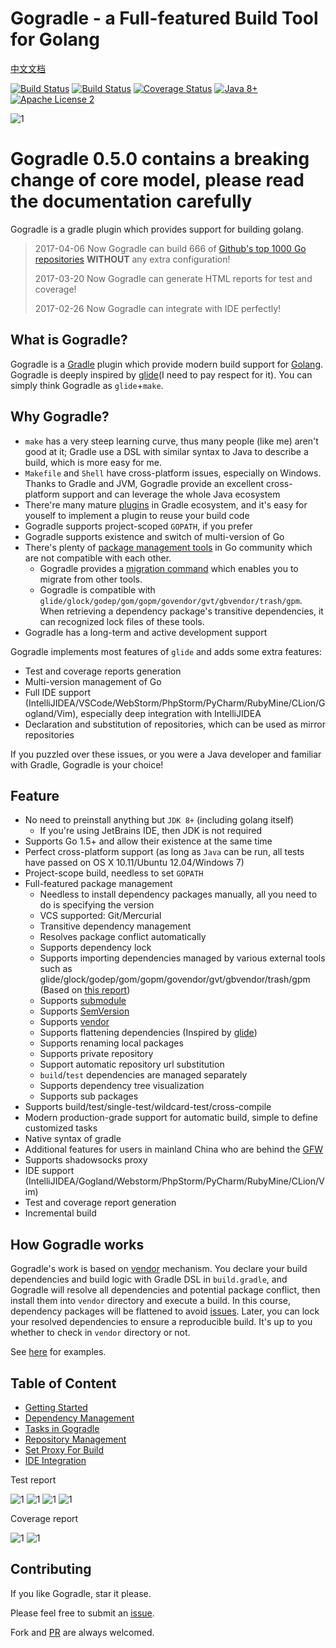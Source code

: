 # Gogradle - a Full-featured Build Tool for Golang

[中文文档](./README_CN.md)

[![Build Status](https://travis-ci.org/gogradle/gogradle.svg?branch=master)](https://travis-ci.org/gogradle/gogradle)
[![Build Status](https://ci.appveyor.com/api/projects/status/github/gogradle/gogradle?branch=master&svg=true&passingText=windows%20build%20passing&failingText=windows%20build%20failing)](https://ci.appveyor.com/api/projects/status/github/gogradle/gogradle?branch=master&svg=true&passingText=windows%20build%20passing&failingText=windows%20build%20failing)
[![Coverage Status](https://coveralls.io/repos/github/blindpirate/gogradle/badge.svg?branch=master)](https://coveralls.io/github/blindpirate/gogradle?branch=master)
[![Java 8+](https://img.shields.io/badge/java-8+-4c7e9f.svg)](http://java.oracle.com)
[![Apache License 2](https://img.shields.io/badge/license-APL2-blue.svg)](http://www.apache.org/licenses/LICENSE-2.0.txt)

![1](https://raw.githubusercontent.com/blindpirate/gogradle/master/docs/images/go-mini.png)

# Gogradle 0.5.0 contains a breaking change of core model, please read the documentation carefully

Gogradle is a gradle plugin which provides support for building golang.

> 2017-04-06 Now Gogradle can build 666 of [Github's top 1000 Go repositories](http://github-rank.com/star?language=Go) **WITHOUT** any extra configuration!
>
> 2017-03-20 Now Gogradle can generate HTML reports for test and coverage! 
>
> 2017-02-26 Now Gogradle can integrate with IDE perfectly!

## What is Gogradle?

Gogradle is a [Gradle](https://gradle.org) plugin which provide modern build support for [Golang](https://golang.org/). Gogradle is deeply inspired by [glide](https://github.com/Masterminds/glide)(I need to pay respect for it). You can simply think Gogradle as `glide`+`make`.

## Why Gogradle?

- `make` has a very steep learning curve, thus many people (like me) aren't good at it; Gradle use a DSL with similar syntax to Java to describe a build, which is more easy for me.
- `Makefile` and `Shell` have cross-platform issues, especially on Windows. Thanks to Gradle and JVM, Gogradle provide an excellent cross-platform support and can leverage the whole Java ecosystem
- There're many mature [plugins](https://plugins.gradle.org) in Gradle ecosystem, and it's easy for youself to implement a plugin to reuse your build code
- Gogradle supports project-scoped `GOPATH`, if you prefer
- Gogradle supports existence and switch of multi-version of Go
- There's plenty of [package management tools](https://github.com/blindpirate/report-of-go-package-management-tool) in Go community which are not compatible with each other.
  - Gogradle provides a [migration command](./docs/getting-started-cn.md#Start) which enables you to migrate from other tools.
  - Gogradle is compatible with `glide/glock/godep/gom/gopm/govendor/gvt/gbvendor/trash/gpm`. When retrieving a dependency package's transitive dependencies, it can recognized lock files of these tools.
- Gogradle has a long-term and active development support

Gogradle implements most features of `glide` and adds some extra features:

- Test and coverage reports generation
- Multi-version management of Go
- Full IDE support (IntelliJIDEA/VSCode/WebStorm/PhpStorm/PyCharm/RubyMine/CLion/Gogland/Vim), especially deep integration with IntelliJIDEA
- Declaration and substitution of repositories, which can be used as mirror repositories

If you puzzled over these issues, or you were a Java developer and familiar with Gradle, Gogradle is your choice!  

## Feature

- No need to preinstall anything but `JDK 8+` (including golang itself)
  - If you're using JetBrains IDE, then JDK is not required
- Supports Go 1.5+ and allow their existence at the same time
- Perfect cross-platform support (as long as `Java` can be run, all tests have passed on OS X 10.11/Ubuntu 12.04/Windows 7)
- Project-scope build, needless to set `GOPATH`
- Full-featured package management
  - Needless to install dependency packages manually, all you need to do is specifying the version
  - VCS supported: Git/Mercurial
  - Transitive dependency management
  - Resolves package conflict automatically
  - Supports dependency lock
  - Supports importing dependencies managed by various external tools such as glide/glock/godep/gom/gopm/govendor/gvt/gbvendor/trash/gpm (Based on [this report](https://github.com/blindpirate/report-of-go-package-management-tool))
  - Supports [submodule](https://git-scm.com/book/en/v2/Git-Tools-Submodules)
  - Supports [SemVersion](http://semver.org/)
  - Supports [vendor](https://docs.google.com/document/d/1Bz5-UB7g2uPBdOx-rw5t9MxJwkfpx90cqG9AFL0JAYo)
  - Supports flattening dependencies (Inspired by [glide](https://github.com/Masterminds/glide))
  - Supports renaming local packages
  - Supports private repository
  - Support automatic repository url substitution
  - `build`/`test` dependencies are managed separately
  - Supports dependency tree visualization
  - Supports sub packages
- Supports build/test/single-test/wildcard-test/cross-compile
- Modern production-grade support for automatic build, simple to define customized tasks
- Native syntax of gradle
- Additional features for users in mainland China who are behind the [GFW](https://en.wikipedia.org/wiki/Great_Firewall)
- Supports shadowsocks proxy 
- IDE support (IntelliJIDEA/Gogland/Webstorm/PhpStorm/PyCharm/RubyMine/CLion/Vim)
- Test and coverage report generation
- Incremental build 

## How Gogradle works

Gogradle's work is based on [vendor](https://docs.google.com/document/d/1Bz5-UB7g2uPBdOx-rw5t9MxJwkfpx90cqG9AFL0JAYo) mechanism. You declare your build dependencies and build logic with Gradle DSL in `build.gradle`, and Gogradle will resolve all dependencies and potential package conflict, then install them into `vendor` directory and execute a build. In this course, dependency packages will be flattened to avoid [issues](https://github.com/blindpirate/golang-broken-vendor). Later, you can lock your resolved dependencies to ensure a reproducible build. It's up to you whether to check in `vendor` directory or not.

See [here](https://github.com/gogradle/samples) for examples.


## Table of Content

- [Getting Started](./docs/getting-started.md)
- [Dependency Management](./docs/dependency-management.md)
- [Tasks in Gogradle](./docs/tasks.md)
- [Repository Management](./docs/repository-management.md)
- [Set Proxy For Build](./docs/proxy.md)
- [IDE Integration](./docs/ide.md)

Test report

![1](https://raw.githubusercontent.com/blindpirate/gogradle/master/docs/images/index.png)
![1](https://raw.githubusercontent.com/blindpirate/gogradle/master/docs/images/classes.png)
![1](https://raw.githubusercontent.com/blindpirate/gogradle/master/docs/images/packages.png)
![1](https://raw.githubusercontent.com/blindpirate/gogradle/master/docs/images/failedtest.png)

Coverage report

![1](https://raw.githubusercontent.com/blindpirate/gogradle/master/docs/images/coverage.png)
![1](https://raw.githubusercontent.com/blindpirate/gogradle/master/docs/images/coveragepackage.png)

## Contributing

If you like Gogradle, star it please.

Please feel free to submit an [issue](https://github.com/blindpirate/gogradle/issues/new).

Fork and [PR](https://github.com/blindpirate/gogradle/pulls) are always welcomed.
